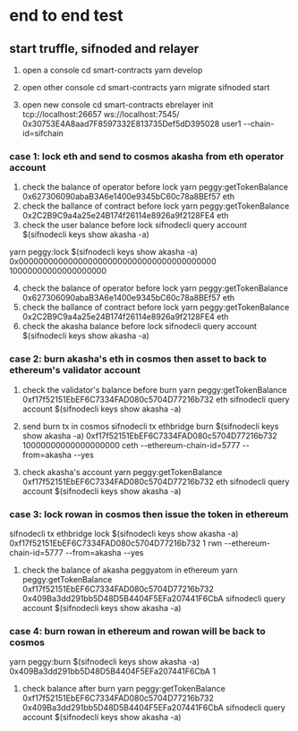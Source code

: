 # end to end test

## start truffle, sifnoded and relayer

1. open a console
   cd smart-contracts
   yarn develop

2. open other console
   cd smart-contracts
   yarn migrate
   sifnoded start

3. open new console
   cd smart-contracts
   ebrelayer init tcp://localhost:26657 ws://localhost:7545/ 0x30753E4A8aad7F8597332E813735Def5dD395028 user1 --chain-id=sifchain

### case 1: lock eth and send to cosmos akasha from eth operator account

1. check the balance of operator before lock
   yarn peggy:getTokenBalance 0x627306090abaB3A6e1400e9345bC60c78a8BEf57 eth
2. check the ballance of contract before lock
   yarn peggy:getTokenBalance 0x2C2B9C9a4a25e24B174f26114e8926a9f2128FE4 eth
3. check the user balance before lock
   sifnodecli query account $(sifnodecli keys show akasha -a)

yarn peggy:lock $(sifnodecli keys show akasha -a) 0x0000000000000000000000000000000000000000 10000000000000000000

4. check the balance of operator before lock
   yarn peggy:getTokenBalance 0x627306090abaB3A6e1400e9345bC60c78a8BEf57 eth
5. check the ballance of contract before lock
   yarn peggy:getTokenBalance 0x2C2B9C9a4a25e24B174f26114e8926a9f2128FE4 eth
6. check the akasha balance before lock
   sifnodecli query account $(sifnodecli keys show akasha -a)

### case 2: burn akasha's eth in cosmos then asset to back to ethereum's validator account

1. check the validator's balance before burn
   yarn peggy:getTokenBalance 0xf17f52151EbEF6C7334FAD080c5704D77216b732 eth
   sifnodecli query account $(sifnodecli keys show akasha -a)

2. send burn tx in cosmos
   sifnodecli tx ethbridge burn $(sifnodecli keys show akasha -a) 0xf17f52151EbEF6C7334FAD080c5704D77216b732 10000000000000000000 ceth --ethereum-chain-id=5777 --from=akasha --yes

3. check akasha's account
   yarn peggy:getTokenBalance 0xf17f52151EbEF6C7334FAD080c5704D77216b732 eth
   sifnodecli query account $(sifnodecli keys show akasha -a)

### case 3: lock rowan in cosmos then issue the token in ethereum

sifnodecli tx ethbridge lock $(sifnodecli keys show akasha -a) 0xf17f52151EbEF6C7334FAD080c5704D77216b732 1 rwn --ethereum-chain-id=5777 --from=akasha --yes

1. check the balance of akasha peggyatom in ethereum
   yarn peggy:getTokenBalance 0xf17f52151EbEF6C7334FAD080c5704D77216b732 0x409Ba3dd291bb5D48D5B4404F5EFa207441F6CbA
   sifnodecli query account $(sifnodecli keys show akasha -a)

### case 4: burn rowan in ethereum and rowan will be back to cosmos

yarn peggy:burn $(sifnodecli keys show akasha -a) 0x409Ba3dd291bb5D48D5B4404F5EFa207441F6CbA 1

1. check balance after burn
   yarn peggy:getTokenBalance 0xf17f52151EbEF6C7334FAD080c5704D77216b732 0x409Ba3dd291bb5D48D5B4404F5EFa207441F6CbA
   sifnodecli query account $(sifnodecli keys show akasha -a)
